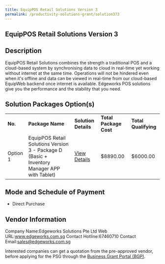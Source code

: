 ```yaml
---
title: EquipPOS Retail Solutions Version 3
permalink: /productivity-solutions-grant/solution373
---
```


## EquipPOS Retail Solutions Version 3

## Description

EquipPOS Retail Solutions combines the strength a traditional POS and a cloud-based system by synchronising data to cloud in real-time yet working without internet at the same time. Operations will not be hindered even when it's offline and  data can be viewed in real-time from our cloud-based EquipWeb backend once internet is available. Edgeworks POS solutions give you the performance and the stability that you need.

## Solution Packages Option(s)

<table>
<tr>
<td><b>No.</b></td>
<td><b>Package Name</b></td>
<td><b>Solution Details</b></td>
<td><b>Total Package Cost</b></td>
<td><b>Total Qualifying</b></td>
</tr>
<tr>
<td>Option 1</td>
<td>EquipPOS Retail Solutions Version 3 - Package D (Basic + Inventory Manager APP with Tablet)</td>
<td><a href='https://www.gobusiness.gov.sg/images/psg/Desensitised_Edgework_Annex_3_CR_wef_25_Nov_2021_Part_4.pdf'>View Details</a></td>
<td>$8890.00</td>
<td>$6000.00</td>
</tr>
</table>

## Mode and Schedule of Payment

 - Direct Purchase

## Vendor Information

 Company Name:Edgeworks Solutions Pte Ltd 
Web URL:www.edgeworks.com.sg 
Contact Hotline:67460710 
Contact Email:sales@edgeworks.com.sg 


Interested companies can get a quotation from the pre-approved vendor, before applying for the PSG through the <a href='https://www.businessgrants.gov.sg/'>Business Grant Portal (BGP)</a>.
